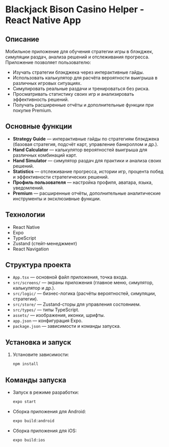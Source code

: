# Blackjack Bison Casino Helper - React Native App

## Описание

Мобильное приложение для обучения стратегии игры в блэкджек, симуляции раздач, анализа решений и отслеживания прогресса. Приложение позволяет пользователю:

- Изучать стратегии блэкджека через интерактивные гайды.
- Использовать калькулятор для расчёта вероятности выигрыша в различных игровых ситуациях.
- Симулировать реальные раздачи и тренироваться без риска.
- Просматривать статистику своих игр и анализировать эффективность решений.
- Получать расширенные отчёты и дополнительные функции при покупке Premium.

## Основные функции

- **Strategy Guide** — интерактивные гайды по стратегиям блэкджека (базовая стратегия, подсчёт карт, управление банкроллом и др.).
- **Hand Calculator** — калькулятор вероятностей выигрыша для различных комбинаций карт.
- **Hand Simulator** — симулятор раздач для практики и анализа своих решений.
- **Statistics** — отслеживание прогресса, истории игр, процента побед и эффективности стратегических решений.
- **Профиль пользователя** — настройка профиля, аватара, языка, уведомлений.
- **Premium** — расширенные отчёты, дополнительные аналитические инструменты и эксклюзивные функции.

## Технологии

- React Native
- Expo
- TypeScript
- Zustand (стейт-менеджмент)
- React Navigation

## Структура проекта

- `App.tsx` — основной файл приложения, точка входа.
- `src/screens/` — экраны приложения (главное меню, симулятор, калькулятор и др.).
- `src/logic/` — бизнес-логика (расчёты вероятностей, симуляции, стратегии).
- `src/store/` — Zustand-сторы для управления состоянием.
- `src/types/` — типы TypeScript.
- `assets/` — изображения, иконки, шрифты.
- `app.json` — конфигурация Expo.
- `package.json` — зависимости и команды запуска.

## Установка и запуск

1. Установите зависимости:
   ```bash
   npm install
   ```

## Команды запуска

- Запуск в режиме разработки:
  ```bash
  expo start
  ```
- Сборка приложения для Android:
  ```bash
  expo build:android
  ```
- Сборка приложения для iOS:
  ```bash
  expo build:ios
  ```
